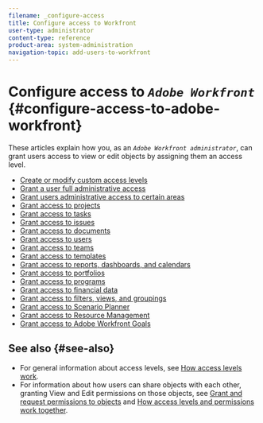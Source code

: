 ```yaml
---
filename: _configure-access
title: Configure access to Workfront
user-type: administrator
content-type: reference
product-area: system-administration
navigation-topic: add-users-to-workfront
---
```




# Configure access to *`Adobe Workfront`* {#configure-access-to-adobe-workfront}

These articles explain how you, as an *`Adobe Workfront administrator`*, can grant users access to view or edit objects by assigning them an access level.



* [Create or modify custom access levels](create-modify-access-levels.md) 
* [Grant a user full administrative access](grant-a-user-full-administrative-access.md) 
* [Grant users administrative access to certain areas](grant-users-admin-access-certain-areas.md) 
* [Grant access to projects](grant-access-projects.md) 
* [Grant access to tasks](grant-access-tasks.md) 
* [Grant access to issues](grant-access-issues.md) 
* [Grant access to documents](grant-access-documents.md) 
* [Grant access to users](grant-access-other-users.md) 
* [Grant access to teams](grant-access-teams.md) 
* [Grant access to templates](grant-access-templates.md) 
* [Grant access to reports, dashboards, and calendars](grant-access-reports-dashboards-calendars.md) 
* [Grant access to portfolios](grant-access-portfolios.md) 
* [Grant access to programs](grant-access-programs.md) 
* [Grant access to financial data](grant-access-financial.md) 
* [Grant access to filters, views, and groupings](grant-access-fvg.md) 
* [Grant access to Scenario Planner](grant-access-sp.md) 
* [Grant access to Resource Management](grant-access-resource-management.md) 
* [Grant access to Adobe Workfront Goals](grant-access-goals.md) 




## See also {#see-also}




*  For general information about access levels, see [How access levels work](_access-levels.md).
*  For information about how users can share objects with each other, granting View and Edit permissions on those objects, see [Grant and request permissions to objects](_grant-and-request-access-to-objects.md) and [How access levels and permissions work together](how-access-levels-permissions-work-together.md).


